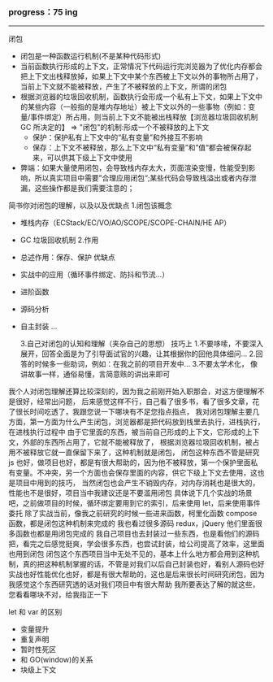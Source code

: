 ### progress：75 ing
   
---

闭包

- 闭包是一种函数运行机制(不是某种代码形式)
- 当前函数执行形成的上下文，正常情况下代码运行完浏览器为了优化内存都会把上下文出栈释放掉，如果上下文中某个东西被上下文以外的事物所占用了，当前上下文就不能被释放，产生了不被释放的上下文，所谓的闭包
- 根据浏览器的垃圾回收机制，函数执行会形成一个私有上下文，如果上下文中的某些内容（一般指的是堆内存地址）被上下文以外的一些事物（例如：变量/事件绑定）所占用，则当前上下文不能被出栈释放【浏览器垃圾回收机制 GC 所决定的】 => "闭包"的机制:形成一个不被释放的上下文
  - 保护：保护私有上下文中的“私有变量”和外接互不影响
  - 保存：上下文不被释放，那么上下文中“私有变量”和”值“都会被保存起来，可以供其下级上下文中使用
- 弊端：如果大量使用闭包，会导致栈内存太大，页面渲染变慢，性能受到影响，所以真实项目中需要”合理应用闭包“;某些代码会导致栈溢出或者内存泄漏，这些操作都是我们需要注意的；

简书你对闭包的理解，以及以及优缺点 1.闭包该概念

- 堆栈内存（ECStack/EC/VO/AO/SCOPE/SCOPE-CHAIN/HE AP）
- GC 垃圾回收机制 2.作用
- 总述作用：保存、保护 优缺点
- 实战中的应用（循环事件绑定、防抖和节流...）
- 进阶函数
- 源码分析
- 自主封装
  ...

  3.自己对闭包的认知和理解（夹杂自己的思想）
  技巧上 1.不要哆嗦，不要深入展开，回答全面是为了引导面试官的兴趣，让其根据你的回他具体细问... 2.回答的时候多一些助词，例如：在我之前的项目开发中... 3.不要太学术化， 像讲故事一样，通俗易懂，言简意赅的讲出来即可

我个人对闭包理解还算比较深刻的，因为我之前刚开始入职那会，对这方便理解不是很好，经常出问题，
后来感觉这样不行，自己看了很多书，看了很多文章，花了很长时间吃透了，我跟您说一下哪块有不足您指点指点，
我对闭包理解主要几方面，第一方面为什么产生闭包，浏览器都是把代码放到栈里去执行，进栈执行，在进栈执行过程中
由于它里面的东西，被当前自己形成的上下文，它形成的上下文，外部的东西所占用了，它就不能被释放了，
根据浏览器垃圾回收机制，被占用不被释放它就一直保留下来了，这种机制就是闭包，
闭包这种东西不管是研究 js 也好，做项目也好，都是有很大帮助的，因为他不被释放，第一个保护里面私有变量。不冲突，另一个方面也会保存里面的内容，供它下级上下文去使用，这也是项目中用到的技巧，
当然闭包也会产生不销毁内存，对内存消耗也是很大的，性能也不是很好，项目当中我建议还是不要滥用闭包
具体说下几个实战的场景吧，之前做项目的时候，循环绑定要用到它的索引，后来使用 let，后来使用事件委托
除了实战当前，像我之前研究的时候一些进来函数，柯里化函数 compose 函数，都是闭包这种机制来完成的
我也看过很多源码 redux，jQuery 他们里面很多函数也都是用闭包完成的
我自己项目也去封装过一些东西，也是看他们的源码把，看完之后感觉挺爽，学会很多东西，也尝试封装，给公司提高了效率，这里面也用到闭包
闭包这个东西项目当中无处不见的，基本上什么地方都会用到这种机制，真的把这种机制掌握的话，不管是对我们以后自己封装也好，看别人源码也好实战也好性能优化也好，都是有很大帮助的，这也是后来很长时间研究闭包，因为我感觉这个东西研究透的话对我们项目中有很大帮助
我所要表达了解的就这些，您看看哪块不对，给我指正一下

let 和 var 的区别

- 变量提升
- 重复声明
- 暂时性死区
- 和 GO(window)的关系
- 块级上下文

